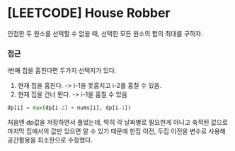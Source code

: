 # [LEETCODE] House Robber

인접한 두 원소를 선택할 수 없을 때, 선택한 모든 원소의 합의 최대를 구하자.

### 접근

i번째 집을 훔친다면 두가지 선택지가 있다.

1. 현재 집을 훔친다. -> i-1을 못훔치고 i-2를 훔칠 수 있음.
2. 현재 집을 건너 뛴다. -> i-1을 훔칠 수 있음

```py
dp[i] = max(dp[i-2] + nums[i], dp[i-1])
```

처음엔 dp값을 저장하면서 풀었는데, 딱히 각 날짜별로 필요한게 아니고 축적된 값으로 마지막 집에서의 값만 있으면 알 수 있기 때문에 한집 이전, 두집 이전을 변수로 사용해 공간활용을 최소한으로 수정했다.
